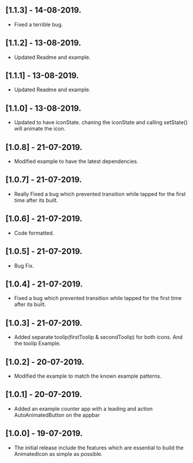 ## [1.1.3] - 14-08-2019.

* Fixed a terrible bug.

## [1.1.2] - 13-08-2019.

* Updated Readme and example.

## [1.1.1] - 13-08-2019.

* Updated Readme and example.

## [1.1.0] - 13-08-2019.

* Updated to have iconState. chaning the iconState and calling setState() will animate the icon. 

## [1.0.8] - 21-07-2019.

* Modified example to have the latest dependencies. 

## [1.0.7] - 21-07-2019.

* Really Fixed a bug which prevented transition while tapped for the first time after its built.

## [1.0.6] - 21-07-2019.

* Code formatted.

## [1.0.5] - 21-07-2019.

* Bug Fix.

## [1.0.4] - 21-07-2019.

* Fixed a bug which prevented transition while tapped for the first time after its built.

## [1.0.3] - 21-07-2019.

* Added separate toolip(firstToolip & secondToolip) for both icons. And the toolip Example.

## [1.0.2] - 20-07-2019.

* Modified the example to match the known example patterns.

## [1.0.1] - 20-07-2019.

* Added an example counter app with a leading and action AutoAnimatedButton on the appbar

## [1.0.0] - 19-07-2019.

* The initial release include the features which are essential to build the AnimatedIcon as simple as possible.